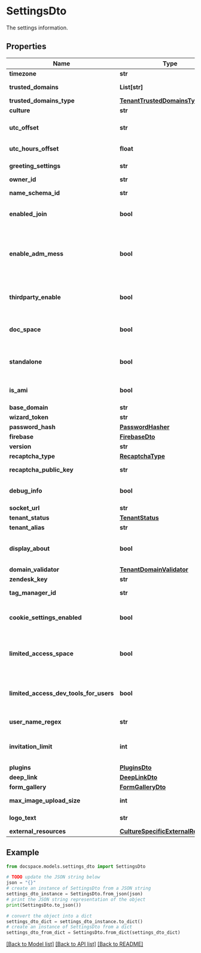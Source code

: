 # SettingsDto

The settings information.

## Properties

Name | Type | Description | Notes
------------ | ------------- | ------------- | -------------
**timezone** | **str** | The time zone. | [optional] 
**trusted_domains** | **List[str]** | The list of the trusted domains. | [optional] 
**trusted_domains_type** | [**TenantTrustedDomainsType**](TenantTrustedDomainsType.md) |  | [optional] 
**culture** | **str** | The language. | [optional] 
**utc_offset** | **str** | The UTC offset in the TimeSpan format. | [optional] 
**utc_hours_offset** | **float** | The UTC offset in hours. | [optional] 
**greeting_settings** | **str** | The greeting settings. | [optional] 
**owner_id** | **str** | The owner ID. | [optional] 
**name_schema_id** | **str** | The team template ID. | [optional] 
**enabled_join** | **bool** | Specifies if a user can join the portal or not. | [optional] 
**enable_adm_mess** | **bool** | Specifies if a user can send a message to the administrator when accessing the DocSpace portal or not. | [optional] 
**thirdparty_enable** | **bool** | Specifies if a user can connect third-party providers to the portal or not. | [optional] 
**doc_space** | **bool** | Specifies if this portal is a DocSpace portal or not. | [optional] 
**standalone** | **bool** | Indicates whether the system is running in standalone mode. | [optional] 
**is_ami** | **bool** | Specifies if this portal is the AMI instance or not. | [optional] 
**base_domain** | **str** | The base domain. | [optional] 
**wizard_token** | **str** | The wizard token. | [optional] 
**password_hash** | [**PasswordHasher**](PasswordHasher.md) |  | [optional] 
**firebase** | [**FirebaseDto**](FirebaseDto.md) |  | [optional] 
**version** | **str** | The portal version. | [optional] 
**recaptcha_type** | [**RecaptchaType**](RecaptchaType.md) |  | [optional] 
**recaptcha_public_key** | **str** | The ReCAPTCHA public key. | [optional] 
**debug_info** | **bool** | Specifies if the debug information will be sent or not. | [optional] 
**socket_url** | **str** | The socket URL. | [optional] 
**tenant_status** | [**TenantStatus**](TenantStatus.md) |  | [optional] 
**tenant_alias** | **str** | The tenant alias. | [optional] 
**display_about** | **bool** | Specifies whether to display the \&quot;About\&quot; portal section. | [optional] 
**domain_validator** | [**TenantDomainValidator**](TenantDomainValidator.md) |  | [optional] 
**zendesk_key** | **str** | The Zendesk key. | [optional] 
**tag_manager_id** | **str** | The tag manager ID. | [optional] 
**cookie_settings_enabled** | **bool** | Specifies whether the cookie settings are enabled. | [optional] 
**limited_access_space** | **bool** | Specifies whether the access to the space management is limited or not. | [optional] 
**limited_access_dev_tools_for_users** | **bool** | Specifies whether the access to the Developer Tools is limited for users or not. | [optional] 
**user_name_regex** | **str** | The user name validation regex. | [optional] 
**invitation_limit** | **int** | The maximum number of invitations to the portal. | [optional] 
**plugins** | [**PluginsDto**](PluginsDto.md) |  | [optional] 
**deep_link** | [**DeepLinkDto**](DeepLinkDto.md) |  | [optional] 
**form_gallery** | [**FormGalleryDto**](FormGalleryDto.md) |  | [optional] 
**max_image_upload_size** | **int** | The maximum image upload size. | [optional] 
**logo_text** | **str** | The white label logo text. | [optional] 
**external_resources** | [**CultureSpecificExternalResources**](CultureSpecificExternalResources.md) |  | [optional] 

## Example

```python
from docspace.models.settings_dto import SettingsDto

# TODO update the JSON string below
json = "{}"
# create an instance of SettingsDto from a JSON string
settings_dto_instance = SettingsDto.from_json(json)
# print the JSON string representation of the object
print(SettingsDto.to_json())

# convert the object into a dict
settings_dto_dict = settings_dto_instance.to_dict()
# create an instance of SettingsDto from a dict
settings_dto_from_dict = SettingsDto.from_dict(settings_dto_dict)
```
[[Back to Model list]](../README.md#documentation-for-models) [[Back to API list]](../README.md#documentation-for-api-endpoints) [[Back to README]](../README.md)



